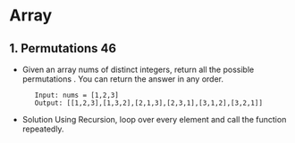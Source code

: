 # Array

## 1.  Permutations 46
- Given an array nums of distinct integers, return all the possible permutations . You can return the answer in any order.

  ```Example 1:
     Input: nums = [1,2,3]
     Output: [[1,2,3],[1,3,2],[2,1,3],[2,3,1],[3,1,2],[3,2,1]]

- Solution
  Using Recursion,  loop over every element and call the function repeatedly.